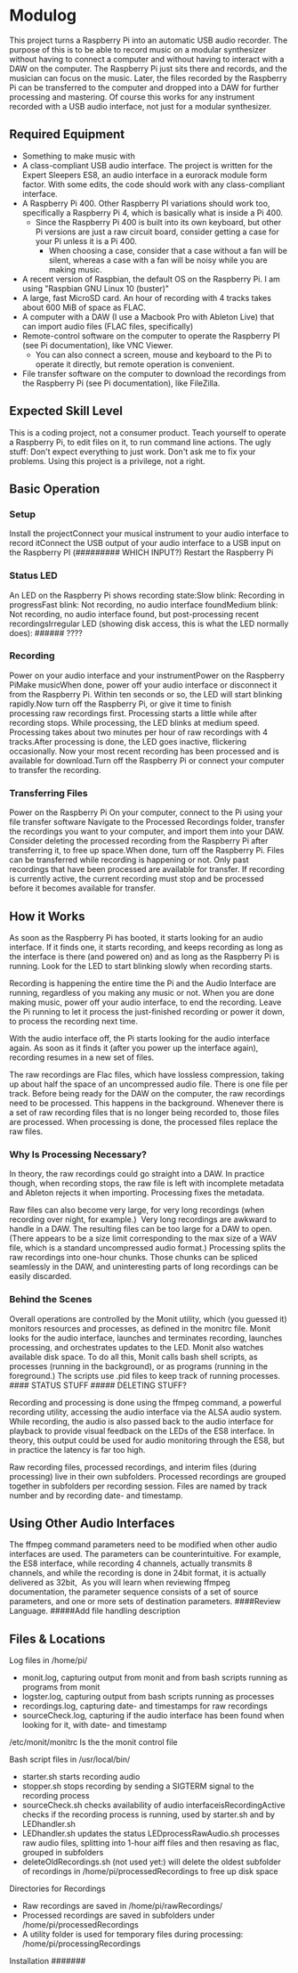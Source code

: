 # Modulog
This project turns a Raspberry Pi into an automatic USB audio recorder. The purpose of this is to be able to record music on a modular synthesizer without having to connect a computer and without having to interact with a DAW on the computer. The Raspberry Pi just sits there and records, and the musician can focus on the music. Later, the files recorded by the Raspberry Pi can be transferred to the computer and dropped into a DAW for further processing and mastering.
Of course this works for any instrument recorded with a USB audio interface, not just for a modular synthesizer. 

## Required Equipment
* Something to make music with
* A class-compliant USB audio interface. The project is written for the Expert Sleepers ES8, an audio interface in a eurorack module form factor. With some edits, the code should work with any class-compliant interface.
* A Raspberry Pi 400. Other Raspberry PI variations should work too, specifically a Raspberry Pi 4, which is basically what is inside a Pi 400. 
  * Since the Raspberry Pi 400 is built into its own keyboard, but other Pi versions are just a raw circuit board, consider getting a case for your Pi unless it is a Pi 400. 
    * When choosing a case, consider that a case without a fan will be silent, whereas a case with a fan will be noisy while you are making music.
* A recent version of Raspbian, the default OS on the Raspberry Pi. I am using "Raspbian GNU Linux 10 (buster)" 
* A large, fast MicroSD card. An hour of recording with 4 tracks takes about 600 MiB of space as FLAC.
* A computer with a DAW (I use a Macbook Pro with Ableton Live) that can import audio files (FLAC files, specifically)
* Remote-control software on the computer to operate the Raspberry PI (see Pi documentation), like VNC Viewer. 
  * You can also connect a screen, mouse and keyboard to the Pi to operate it directly, but remote operation is convenient.
* File transfer software on the computer to download the recordings from the Raspberry Pi (see Pi documentation), like FileZilla.

## Expected Skill Level
This is a coding project, not a consumer product. Teach yourself to operate a Raspberry Pi, to edit files on it, to run command line actions. The ugly stuff: Don't expect everything to just work. Don't ask me to fix your problems. Using this project is a privilege, not a right.

## Basic Operation

### Setup
Install the projectConnect your musical instrument to your audio interface to record itConnect the USB output of your audio interface to a USB input on the Raspberry PI (######### WHICH INPUT?)
Restart the Raspberry Pi

### Status LED
An LED on the Raspberry Pi shows recording state:Slow blink: Recording in progressFast blink: Not recording, no audio interface foundMedium blink: Not recording, no audio interface found, but post-processing recent recordingsIrregular LED (showing disk access, this is what the LED normally does): ###### ???? 

### Recording
Power on your audio interface and your instrumentPower on the Raspberry PiMake musicWhen done, power off your audio interface or disconnect it from the Raspberry Pi. Within ten seconds or so, the LED will start blinking rapidly.Now turn off the Raspberry Pi, or give it time to finish processing raw recordings first. Processing starts a little while after recording stops. While processing, the LED blinks at medium speed. Processing takes about two minutes per hour of raw recordings with 4 tracks.After processing is done, the LED goes inactive, flickering occasionally. Now your most recent recording has been processed and is available for download.Turn off the Raspberry Pi or connect your computer to transfer the recording.

### Transferring Files
Power on the Raspberry Pi
On your computer, connect to the Pi using your file transfer software
Navigate to the Processed Recordings folder, transfer the recordings you want to your computer, and import them into your DAW. Consider deleting the processed recording from the Raspberry Pi after transferring it, to free up space.When done, turn off the Raspberry Pi. Files can be transferred while recording is happening or not. Only past recordings that have been processed are available for transfer. If recording is currently active, the current recording must stop and be processed before it becomes available for transfer.

## How it Works
As soon as the Raspberry Pi has booted, it starts looking for an audio interface. If it finds one, it starts recording, and keeps recording as long as the interface is there (and powered on) and as long as the Raspberry Pi is running. Look for the LED to start blinking slowly when recording starts.

Recording is happening the entire time the Pi and the Audio Interface are running, regardless of you making any music or not. When you are done making music, power off your audio interface, to end the recording. Leave the Pi running to let it process the just-finished recording or power it down, to process the recording next time.

With the audio interface off, the Pi starts looking for the audio interface again. As soon as it finds it (after you power up the interface again), recording resumes in a new set of files.

The raw recordings are Flac files, which have lossless compression, taking up about half the space of an uncompressed audio file. There is one file per track. Before being ready for the DAW on the computer, the raw recordings need to be processed. This happens in the background. Whenever there is a set of raw recording files that is no longer being recorded to, those files are processed. When processing is done, the processed files replace the raw files.

### Why Is Processing Necessary?
In theory, the raw recordings could go straight into a DAW. In practice though, when recording stops, the raw file is left with incomplete metadata and Ableton rejects it when importing. Processing fixes the metadata.

Raw files can also become very large, for very long recordings (when recording over night, for example.)  Very long recordings are awkward to handle in a DAW. The resulting files can be too large for a DAW to open. (There appears to be a size limit corresponding to the max size of a WAV file, which is a standard uncompressed audio format.) Processing splits the raw recordings into one-hour chunks. Those chunks can be spliced seamlessly in the DAW, and uninteresting parts of long recordings can be easily discarded.

### Behind the Scenes
Overall operations are controlled by the Monit utility, which (you guessed it) monitors resources and processes, as defined in the monitrc file. Monit looks for the audio interface, launches and terminates recording, launches processing, and orchestrates updates to the LED. Monit also watches available disk space. To do all this, Monit calls bash shell scripts, as processes (running in the background), or as programs (running in the foreground.) The scripts use .pid files to keep track of running processes. #### STATUS STUFF ##### DELETING STUFF?

Recording and processing is done using the ffmpeg command, a powerful recording utility, accessing the audio interface via the ALSA audio system. While recording, the audio is also passed back to the audio interface for playback to provide visual feedback on the LEDs of the ES8 interface. In theory, this output could be used for audio monitoring through the ES8, but in practice the latency is far too high.

Raw recording files, processed recordings, and interim files (during processing) live in their own subfolders. Processed recordings are grouped together in subfolders per recording session. Files are named by track number and by recording date- and timestamp.

## Using Other Audio Interfaces
The ffmpeg command parameters need to be modified when other audio interfaces are used. The parameters can be counterintuitive. For example, the ES8 interface, while recording 4 channels, actually transmits 8 channels, and while the recording is done in 24bit format, it is actually delivered as 32bit, 
As you will learn when reviewing ffmpeg documentation, the parameter sequence consists of a set of source parameters, and one or more sets of destination parameters. ####Review Language. #####Add file handling description

## Files & Locations
Log files in /home/pi/
* monit.log, capturing output from monit and from bash scripts running as programs from monit
* logster.log, capturing output from bash scripts running as processes
* recordings.log, capturing date- and timestamps for raw recordings
* sourceCheck.log, capturing if the audio interface has been found when looking for it, with date- and timestamp

/etc/monit/monitrc Is the the monit control file

Bash script files in /usr/local/bin/
* starter.sh starts recording audio
* stopper.sh stops recording by sending a SIGTERM signal to the recording process
* sourceCheck.sh checks availability of audio interfaceisRecordingActive checks if the recording process is running, used by starter.sh and by LEDhandler.sh
* LEDhandler.sh updates the status LEDprocessRawAudio.sh processes raw audio files, splitting into 1-hour aiff files and then resaving as flac, grouped in subfolders
* deleteOldRecordings.sh (not used yet:) will delete the oldest subfolder of recordings in /home/pi/processedRecordings to free up disk space

Directories for Recordings
* Raw recordings are saved in /home/pi/rawRecordings/
* Processed recordings are saved in subfolders under /home/pi/processedRecordings
* A utility folder is used for temporary files during processing: /home/pi/processingRecordings

Installation
#######
